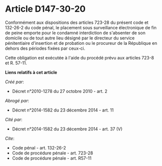 # Article D147-30-20

Conformément aux dispositions des articles 723-28 du présent code et 132-26-2 du code pénal, le placement sous surveillance
électronique de fin de peine emporte pour le condamné interdiction de s'absenter de son domicile ou de tout autre lieu
désigné par le directeur du service pénitentiaire d'insertion et de probation ou le procureur de la République en dehors des
périodes fixées par ceux-ci. 

Cette obligation est exécutée à l'aide du procédé prévu aux articles 723-8 et R. 57-11.

**Liens relatifs à cet article**

_Créé par_:

  - Décret n°2010-1278 du 27 octobre 2010 - art. 2

_Abrogé par_:

  - Décret n°2014-1582 du 23 décembre 2014 - art. 11

_Cité par_:

  - Décret n°2014-1582 du 23 décembre 2014 - art. 37 (V)

_Cite_:

  - Code pénal - art. 132-26-2
  - Code de procédure pénale - art. 723-28
  - Code de procédure pénale - art. R57-11
